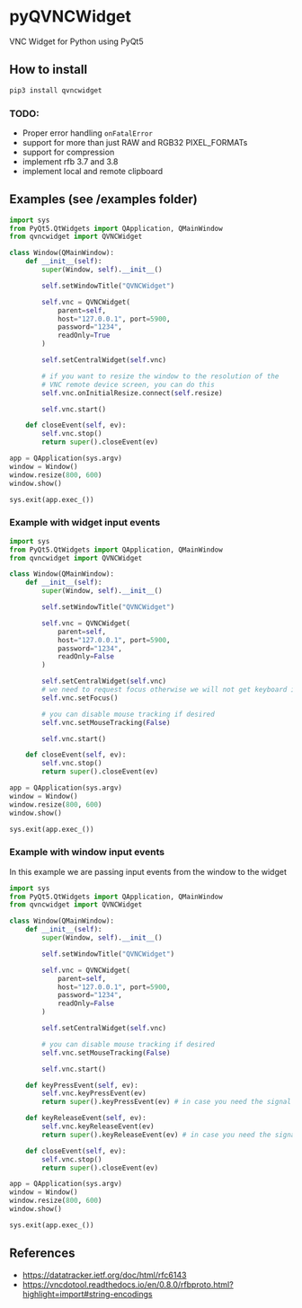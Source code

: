 # pyQVNCWidget
VNC Widget for Python using PyQt5

## How to install

```bash
pip3 install qvncwidget
```

### TODO:
- Proper error handling `onFatalError`
- support for more than just RAW and RGB32 PIXEL_FORMATs
- support for compression
- implement rfb 3.7 and 3.8
- implement local and remote clipboard

## Examples (see /examples folder)

```python
import sys
from PyQt5.QtWidgets import QApplication, QMainWindow
from qvncwidget import QVNCWidget

class Window(QMainWindow):
    def __init__(self):
        super(Window, self).__init__()

        self.setWindowTitle("QVNCWidget")

        self.vnc = QVNCWidget(
            parent=self,
            host="127.0.0.1", port=5900,
            password="1234",
            readOnly=True
        )

        self.setCentralWidget(self.vnc)

        # if you want to resize the window to the resolution of the 
        # VNC remote device screen, you can do this
        self.vnc.onInitialResize.connect(self.resize)

        self.vnc.start()

    def closeEvent(self, ev):
        self.vnc.stop()
        return super().closeEvent(ev)

app = QApplication(sys.argv)
window = Window()
window.resize(800, 600)
window.show()

sys.exit(app.exec_())
```

### Example with widget input events

```python
import sys
from PyQt5.QtWidgets import QApplication, QMainWindow
from qvncwidget import QVNCWidget

class Window(QMainWindow):
    def __init__(self):
        super(Window, self).__init__()

        self.setWindowTitle("QVNCWidget")

        self.vnc = QVNCWidget(
            parent=self,
            host="127.0.0.1", port=5900,
            password="1234",
            readOnly=False
        )

        self.setCentralWidget(self.vnc)
        # we need to request focus otherwise we will not get keyboard input events
        self.vnc.setFocus()

        # you can disable mouse tracking if desired
        self.vnc.setMouseTracking(False)

        self.vnc.start()

    def closeEvent(self, ev):
        self.vnc.stop()
        return super().closeEvent(ev)

app = QApplication(sys.argv)
window = Window()
window.resize(800, 600)
window.show()

sys.exit(app.exec_())
```

### Example with window input events

In this example we are passing input events from the window to the widget

```python
import sys
from PyQt5.QtWidgets import QApplication, QMainWindow
from qvncwidget import QVNCWidget

class Window(QMainWindow):
    def __init__(self):
        super(Window, self).__init__()

        self.setWindowTitle("QVNCWidget")

        self.vnc = QVNCWidget(
            parent=self,
            host="127.0.0.1", port=5900,
            password="1234",
            readOnly=False
        )

        self.setCentralWidget(self.vnc)

        # you can disable mouse tracking if desired
        self.vnc.setMouseTracking(False)

        self.vnc.start()

    def keyPressEvent(self, ev):
        self.vnc.keyPressEvent(ev)
        return super().keyPressEvent(ev) # in case you need the signal somewhere else in the window

    def keyReleaseEvent(self, ev):
        self.vnc.keyReleaseEvent(ev)
        return super().keyReleaseEvent(ev) # in case you need the signal somewhere else in the window

    def closeEvent(self, ev):
        self.vnc.stop()
        return super().closeEvent(ev)

app = QApplication(sys.argv)
window = Window()
window.resize(800, 600)
window.show()

sys.exit(app.exec_())
```

## References

- https://datatracker.ietf.org/doc/html/rfc6143
- https://vncdotool.readthedocs.io/en/0.8.0/rfbproto.html?highlight=import#string-encodings
